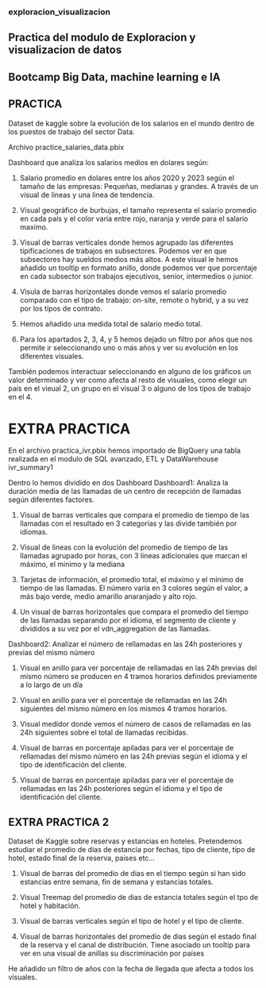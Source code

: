 ### exploracion_visualizacion

## Practica del modulo de Exploracion y visualizacion de datos

## Bootcamp Big Data, machine learning e IA

## PRACTICA

Dataset de kaggle sobre la evolución de los salarios en el mundo
dentro de los puestos de trabajo del sector Data.

Archivo practice_salaries_data.pbix

Dashboard que analiza los salarios medios en dolares según:

1. Salario promedio en dolares entre los años 2020 y 2023 según el tamaño de las empresas: Pequeñas, medianas y grandes.
   A través de un visual de lineas y una linea de tendencia.

2. Visual geográfico de burbujas, el tamaño representa el salario promedio en cada país y el color varia entre rojo, naranja y verde
   para el salario maximo.

3. Visual de barras verticales donde hemos agrupado las diferentes tipificaciones de trabajos en subsectores.
   Podemos ver en que subsectores hay sueldos medios más altos. A este visual le hemos añadido un tooltip en formato anillo,
   donde podemos ver que porcentaje en cada subsector son trabajos ejecutivos, senior, intermedios o junior.

4. Visula de barras horizontales donde vemos el salario promedio comparado con el tipo de trabajo: on-site, remote o hybrid,
   y a su vez por los tipos de contrato.

5. Hemos añadido una medida total de salario medio total.

6. Para los apartados 2, 3, 4, y 5 hemos dejado un filtro por años que nos permite ir seleccionando uno o más años y ver su evolución
   en los diferentes visuales.

También podemos interactuar seleccionando en alguno de los gráficos un valor determinado y ver como afecta al resto de
visuales, como elegir un país en el vieual 2, un grupo en el visual 3 o alguno de los tipos de trabajo en el 4.

# EXTRA PRACTICA

En el archivo practica_ivr.pbix hemos importado de BigQuery una tabla realizada en el modulo de SQL avanzado, ETL y DataWarehouse ivr_summary1

Dentro lo hemos dividido en dos Dashboard
Dashboard1: Analiza la duración media de las llamadas de un centro de recepción de llamadas según diferentes factores.

1. Visual de barras verticales que compara el promedio de tiempo de las llamadas con el resultado en 3 categorías y las divide también por idiomas.

2. Visual de lineas con la evolución del promedio de tiempo de las llamadas agrupado por horas, con 3 lineas adicionales que marcan el máximo, el minimo y la mediana

3. Tarjetas de información, el promedio total, el máximo y el mínimo de tiempo de las llamadas. El número varía en 3 colores según el valor, a más bajo verde, medio amarillo anaranjado y alto rojo.

4. Un visual de barras horizontales que compara el promedio del tiempo de las llamadas separando por el idioma, el segmento de cliente y divididos a su vez por el vdn_aggregation de las llamadas.

Dashboard2: Analizar el número de rellamadas en las 24h posteriores y previas del mismo número

1. Visual en anillo para ver porcentaje de rellamadas en las 24h previas del mismo número se producen en 4 tramos horarios definidos previamente a lo largo de un día

2. Visual en anillo para ver el porcentaje de rellamadas en las 24h siguientes del mismo número en los mismos 4 tramos horarios.

3. Visual medidor donde vemos el número de casos de rellamadas en las 24h siguientes sobre el total de llamadas recibidas.

4. Visual de barras en porcentaje apiladas para ver el porcentaje de rellamadas del mismo número en las 24h previas según el idioma y el tipo de identificación del cliente.

5. Visual de barras en porcentaje apiladas para ver el porcentaje de rellamadas en las 24h posteriores según el idioma y el tipo de identificación del cliente.

## EXTRA PRACTICA 2

Dataset de Kaggle sobre reservas y estancias en hoteles. Pretendemos estudiar el promedio de dias de estancia por fechas, tipo de cliente, tipo de hotel, estado final de la reserva, paises etc...

1. Visual de barras del promedio de dias en el tiempo según si han sido estancias entre semana, fin de semana y estancias totales.

2. Visual Treemap del promedio de dias de estancia totales según el tpo de hotel y habitación.

3. Visual de barras verticales según el tipo de hotel y el tipo de cliente.

4. Visual de barras horizontales del promedio de dias según el estado final de la reserva y el canal de distribución. Tiene asociado un tooltip para ver en una visual de anillas su discriminación por países

He añadido un filtro de años con la fecha de llegada que afecta a todos los visuales.
